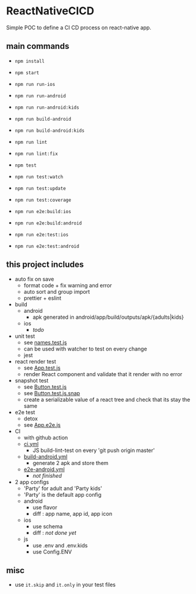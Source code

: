 # ReactNativeCICD

Simple POC to define a CI CD process on react-native app.

## main commands

- `npm install`

- `npm start`

- `npm run run-ios`
- `npm run run-android`
- `npm run run-android:kids`

- `npm run build-android`
- `npm run build-android:kids`

- `npm run lint`
- `npm run lint:fix`

- `npm test`
- `npm run test:watch`
- `npm run test:update`
- `npm run test:coverage`

- `npm run e2e:build:ios`
- `npm run e2e:build:android`
- `npm run e2e:test:ios`
- `npm run e2e:test:android`

## this project includes

- auto fix on save
  - format code + fix warning and error
  - auto sort and group import
  - prettier + eslint
- build
  - android
    - apk generated in android/app/build/outputs/apk/{adults|kids}
  - ios
    - _todo_
- unit test
  - see [names.test.js](src/services/__tests__/names.test.js)
  - can be used with watcher to test on every change
  - jest
- react render test
  - see [App.test.js](src/__tests__/App.test.js)
  - render React component and validate that it render with no error
- snapshot test
  - see [Button.test.js](src/components/__tests__/Button.test.js)
  - see [Button.test.js.snap](src/components/__tests__/__snapshots__/Button.test.js.snap)
  - create a serializable value of a react tree and check that its stay the same
- e2e test
  - detox
  - see [App.e2e.js](e2e/App.e2e.js)
- CI
  - with github action
  - [ci.yml](.github/workflows/ci.yml)
    - JS build-lint-test on every 'git push origin master'
  - [build-android.yml](.github/workflows/build-android.yml)
    - generate 2 apk and store them
  - [e2e-android.yml](.github/workflows/e2e-android.yml) 
    - _not finished_
- 2 app configs
  - 'Party' for adult and 'Party kids'
  - 'Party' is the default app config
  - android
    - use flavor
    - diff : app name, app id, app icon
  - ios
    - use schema
    - diff : _not done yet_
  - js
    - use .env and .env.kids
    - use Config.ENV

## misc

- use `it.skip` and `it.only` in your test files
